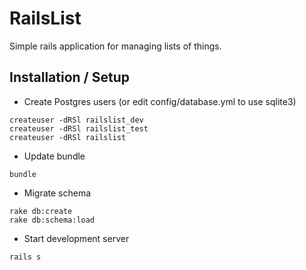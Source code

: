 
RailsList
=========

Simple rails application for managing lists of things.


Installation / Setup
--------------------

* Create Postgres users (or edit config/database.yml to use sqlite3)
```
createuser -dRSl railslist_dev
createuser -dRSl railslist_test
createuser -dRSl railslist
```

* Update bundle
```
bundle
```

* Migrate schema
```
rake db:create
rake db:schema:load
```

* Start development server
```
rails s
```


